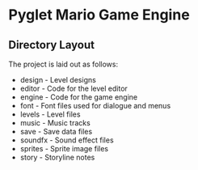 # Pyglet Mario Game Engine
## Directory Layout
The project is laid out as follows:
* design - Level designs
* editor - Code for the level editor
* engine - Code for the game engine
* font - Font files used for dialogue and menus
* levels - Level files
* music - Music tracks
* save - Save data files
* soundfx - Sound effect files
* sprites - Sprite image files
* story - Storyline notes
